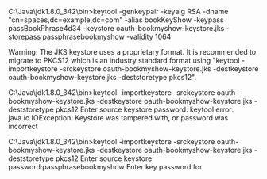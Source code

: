 C:\Java\jdk1.8.0_342\bin>keytool -genkeypair -keyalg RSA -dname "cn=spaces,dc=example,dc=com" -alias bookKeyShow -keypass passBookPhrase4d34 -keystore oauth-bookmyshow-keystore.jks -storepass passphrasebookmyshow -validity 1064

Warning:
The JKS keystore uses a proprietary format. It is recommended to migrate to PKCS12 which is an industry standard format using "keytool -importkeystore -srckeystore oauth-bookmyshow-keystore.jks -destkeystore oauth-bookmyshow-keystore.jks -deststoretype pkcs12".

C:\Java\jdk1.8.0_342\bin>keytool -importkeystore -srckeystore oauth-bookmyshow-keystore.jks -destkeystore oauth-bookmyshow-keystore.jks -deststoretype pkcs12
Enter source keystore password:
keytool error: java.io.IOException: Keystore was tampered with, or password was incorrect

C:\Java\jdk1.8.0_342\bin>keytool -importkeystore -srckeystore oauth-bookmyshow-keystore.jks -destkeystore oauth-bookmyshow-keystore.jks -deststoretype pkcs12
Enter source keystore password:passphrasebookmyshow
Enter key password for <bookkeyshow>
